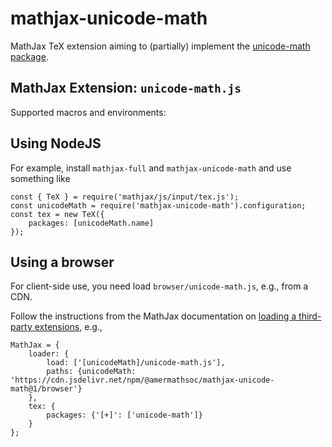 # mathjax-unicode-math

MathJax TeX extension aiming to (partially) implement the [unicode-math package](https://ctan.org/pkg/unicode-math).

## MathJax Extension: `unicode-math.js`

Supported macros and environments:


## Using NodeJS

For example, install `mathjax-full` and `mathjax-unicode-math` and use something like

    const { TeX } = require('mathjax/js/input/tex.js');
    const unicodeMath = require('mathjax-unicode-math').configuration;
    const tex = new TeX({
        packages: [unicodeMath.name]
    });


## Using a browser

For client-side use, you need load `browser/unicode-math.js`, e.g., from a CDN.

Follow the instructions from the MathJax documentation on [loading a third-party extensions](http://docs.mathjax.org/en/latest/web/webpack.html#loading-the-extension), e.g.,

    MathJax = {
        loader: {
            load: ['[unicodeMath]/unicode-math.js'],
            paths: {unicodeMath: 'https://cdn.jsdelivr.net/npm/@amermathsoc/mathjax-unicode-math@1/browser'}
        },
        tex: {
            packages: {'[+]': ['unicode-math']}
        }
    };

